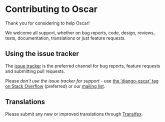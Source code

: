 # Contributing to Oscar

Thank you for considering to help Oscar!

We welcome all support, whether on bug reports, code, design, reviews, tests,
documentation, translations or just feature requests.

## Using the issue tracker

The [issue tracker](https://github.com/django-oscar/django-oscar/issues) is
the preferred channel for bug reports, feature requests and
submitting pull requests.

Please *don't use the issue tracker for support* - use [the 'django-oscar' tag on Stack Overflow](http://stackoverflow.com/questions/tagged/django-oscar) (preferred) or our [mailing list](https://groups.google.com/forum/#!forum/django-oscar).

## Translations

Please submit any new or improved translations through [Transifex](https://www.transifex.com/projects/p/django-oscar/).

